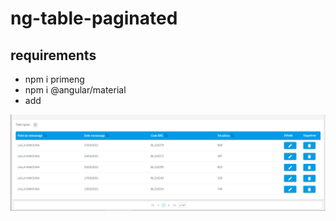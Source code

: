 # ng-table-paginated

## requirements
- npm i primeng
- npm i @angular/material
- add 

![alt text](https://raw.githubusercontent.com/AnassAzeroual/ng-table-paginated/main/Capture.PNG)
